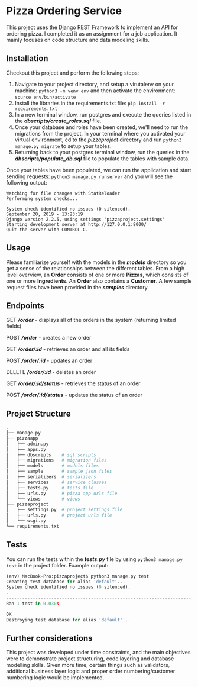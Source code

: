 # Pizza Ordering Service

This project uses the Django REST Framework to implement an API for ordering pizza. I completed it as an assignment for a job application. It mainly focuses on code structure and data modeling skills.

## Installation

Checkout this project and perform the following steps:

1. Navigate to your project directory, and setup a virutalenv on your machine: `python3 -m venv env` and then activate the environment: `source env/bin/activate`
2. Install the libraries in the requirements.txt file: `pip install -r requirements.txt`
3. In a new terminal window, run postgres and execute the queries listed in the ***dbscripts/create_roles.sql*** file.
4. Once your database and roles have been created, we'll need to run the migrations from the project. In your terminal where you activated your virtual environment, cd to the *pizzaproject* directory and run `python3 manage.py migrate` to setup your tables.
5. Returning back to your postgres terminal window, run the queries in the ***dbscripts/populate_db.sql*** file to populate the tables with sample data.

Once your tables have been populated, we can run the application and start sending requests: `python3 manage.py runserver` and you will see the following output:
```
Watching for file changes with StatReloader
Performing system checks...

System check identified no issues (0 silenced).
September 20, 2019 - 13:23:19
Django version 2.2.5, using settings 'pizzaproject.settings'
Starting development server at http://127.0.0.1:8000/
Quit the server with CONTROL-C.

```

## Usage
Please familiarize yourself with the models in the ***models*** directory so you get a sense of the relationships between the different tables. From a high level overview, an **Order** consists of one or more **Pizzas**, which consists of one or more **Ingredients**. An **Order** also contains a **Customer**. A few sample request files have been provided in the ***samples*** directory.

## Endpoints
GET ***/order*** - displays all of the orders in the system (returning limited fields)

POST ***/order*** - creates a new order

GET ***/order/:id*** - retrieves an order and all its fields

POST ***/order/:id*** - updates an order

DELETE ***/order/:id*** - deletes an order

GET ***/order/:id/status*** - retrieves the status of an order

POST ***/order/:id/status*** - updates the status of an order

## Project Structure
```bash
.
├── manage.py
├── pizzaapp
│   ├── admin.py
│   ├── apps.py
│   ├── dbscripts    # sql scripts
│   ├── migrations   # migration files
│   ├── models       # models files
│   ├── sample       # sample json files
│   ├── serializers  # serializers
│   ├── services     # service classes
│   ├── tests.py     # tests file
│   ├── urls.py      # pizza app urls file
│   └── views        # views
├── pizzaproject
│   ├── settings.py  # project settings file
│   ├── urls.py      # project urls file
│   └── wsgi.py
└── requirements.txt
```

## Tests
You can run the tests within the ***tests.py*** file by using `python3 manage.py test` in the project folder. Example output:

```python
(env) MacBook-Pro:pizzaproject$ python3 manage.py test
Creating test database for alias 'default'...
System check identified no issues (0 silenced).
.
----------------------------------------------------------------------
Ran 1 test in 0.030s

OK
Destroying test database for alias 'default'...
```

## Further considerations
This project was developed under time constraints, and the main objectives were to demonstrate project structuring, code layering and database modelling skills. Given more time, certain things such as validators, additional business layer logic and proper order numbering/customer numbering logic would be implemented.